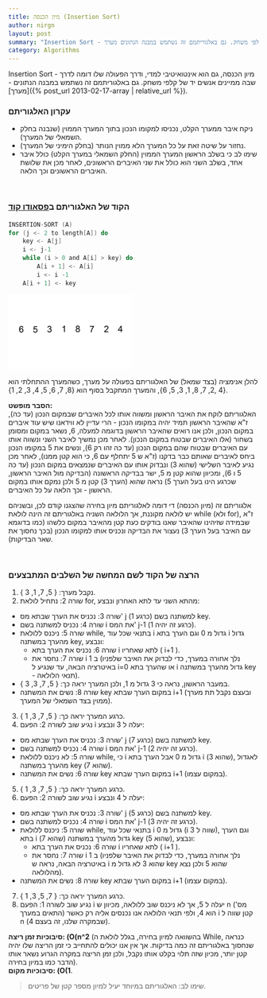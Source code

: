 ```yaml
---
title: מיון הכנסה (Insertion Sort)
author: nirgn
layout: post
summary: "Insertion Sort - מיון הכנסה. האלגוריתם אינטואיטיבי למדי, ודרך הפעולה שלו דומה לדרך שבה ממיינים אנשים יד של קלפי משחק. גם באלגוריתמם זה נשתמש במבנה הנתונים מערך (Array)."
category: Algorithms
---
```

Insertion Sort - מיון הכנסה, גם הוא אינטואיטיבי למדי, ודרך הפעולה שלו דומה לדרך שבה ממיינים אנשים יד של קלפי משחק. גם באלגוריתמם זה נשתמש במבנה הנתונים - [מערך]({% post_url 2013-02-17-array | relative_url %}).

### עקרון האלגוריתם

  * ניקח איבר ממערך הקלט, נכניסו למקומו הנכון בתוך המערך הממוין (שנבנה בחלק השמאלי של המערך).
  * נחזור על שיטה זאת על כל המערך הלא ממוין הנותר (בחלק הימיני של המערך).
  * שימו לב כי בשלב הראשון המערך הממוין (החלק השמאלי במערך הקלט) כולל איבר אחד, בשלב השני הוא כולל את שני האיברים הראשונים, לאחר מכן את שלושת האיברים הראשונים וכך הלאה.

<!--more-->

&nbsp;

### הקוד של האלגוריתם ב[פסאודו קוד](http://en.wikipedia.org/wiki/Pseudocode)

```c
INSERTION-SORT (A)
for (j <- 2 to length[A]) do
    key <- A[j]
    i <- j-1
    while (i > 0 and A[i] > key) do
        A[i + 1] <- A[i]
        i <- i -1
    A[i + 1] <- key
```

<div class="left">
  <img src="/images/posts/insertion-sort/insertion-sort-animation.gif" alt="Insertion Sort Animation">
</div>

להלן אנימציה (בצד שמאל) של האלגוריתם בפעולה על מערך, כשהמערך ההתחלתי הוא {4 ,2, 7, 8, 1, 3, 5, 6}, והמערך המתקבל בסוף הוא {8, 7, 6, 5, 4, 3, 2, 1}.

**הסבר מופשט:**  
האלגוריתם לוקח את האיבר הראשון ומשווה אותו לכל האיברים שבמקום הנכון (עד כה), ז"א שהאיבר הראשון תמיד יהיה במקומו הנכון - הרי עדיין לא ווידאנו שיש עוד איברים במקום הנכון, ולכן אנו רואים שהאיבר הראשון בדוגמה למעלה, 6, נשאר במקום ומסומן בשחור (אלו האיברים שבטוח במקום הנכון). לאחר מכן נמשיך לאיבר השני ונשווה אותו עם האיברים שבטוח שהם במקום הנכון (עד כה זהו רק 6), ונשים את 5 במקומו הנכון ביחס לאיברים שאותם כבר בדקנו (ז"א ש 5 יתחלף עם 6, כי הוא קטן ממנו), לאחר מכן נגיע לאיבר השלישי (שהוא 3) ונבדוק אותו עם האיברים שנמצאים במקום הנכון (עד כה 5 ו 6), ומכיוון שהוא קטן מ 5, ישר בבדיקה הראשונה (הבדיקה מול האיבר הראשון, שכרגע הינו בעל הערך 5) נראה שהוא (הערך 3) קטן מ 5 ולכן נמקם אותו במקום הראשון - וכך הלאה על כל האיברים.

אלגוריתם זה (מיון הכנסה) די דומה לאלגוריתם מיון בחירה שהצגנו קודם לכן, ובשניהם יש לולאה מקוננת, אך הלולאה השניה באלגוריתם זה הינה לולאת while (ולא for), ז"א שבמידה שזיהינו שהאיבר שאנו בודקים כעת קטן מהאיבר במקום כלשהו (כמו בדוגמא עם האיבר בעל הערך 3) נעצור את הבדיקה ונכניס אותו למקומו הנכון (בכך נחסוך את שאר הבדיקות).

&nbsp;

### הרצה של הקוד לשם המחשה של השלבים המתבצעים

1. נקבל מערך: { 5, 7, 1, 3 }.
2. שורה 2: נתחיל לולאת for, מהתא השני עד לתא האחרון ונבצע:
  * שורה 3: נכניס את הערך שבתא מס' j (כרגע 1) למשתנה בשם key.
  * שורה 4: נכניס למשתנה בשם i את המס' j-1 (כרגע זה יהיה 1).
  * שורה 5: ניכנס ללולאת while, בתנאי שכל עוד i גדול מ 0 וגם הערך בתא i גדול מהערך במשתנה key, ונבצע:
    * שורה 6: נכניס את הערך בתא i לתא שאחריו ( i+1 ).
    * שורה 7: נחסר את i ב 1 (נלך אחורה במערך, כדי לבדוק את האיבר שלפניו באיטרציה הבאה, עד שנגיע ל i=0 או שהערך בתא i גדול מהערך במשתנה key - תנאי הלולאה).
  * במעבר הראשון, נראה כי 3 גדול מ 1, ולכן המערך יראה כך: { 5, 7, 3, 3 }.
  * שורה 8: נשים את המשתנה key במקום הערך שבתא i+1 (ובעצם נקבל תת מערך ממוין בצד השמאלי של המערך).
3. כרגע המערך יראה כך: { 5, 7, 3, 1 }.
4. נגיע שוב לשורה 2: הפעם i יעלה ל 3 ונבצע:
  * שורה 3: נכניס את הערך שבתא מס' j (כרגע 7) למשתנה בשם key.
  * שורה 4: נכניס למשתנה בשם i את המס' j-1 (כרגע זה יהיה 2).
  * שורה 5: לא ניכנס ללולאת while, כי i גדול מ 0 אבל הערך בתא i (שהוא 3), לאגדול מהערך במשתנה key (שהוא 7).
  * שורה 6: נשים את המשתנה key במקום הערך שבתא i+1 (במקום עצמו).
5. כרגע המערך יראה כך: { 5, 7, 3, 1 }.
6. נגיע שוב לשורה 2: הפעם i יעלה ל 4 ונבצע:
  * שורה 3: נכניס את הערך שבתא מס' j (כרגע 5) למשתנה בשם key.
  * שורה 4: נכניס למשתנה בשם i את המס' j-1 (כרגע זה יהיה 3).
  * שורה 5: ניכנס ללולאת while, בתנאי שכל עוד i גדול מ 0 (i שווה ל 3), וגם הערך בתא i (שהוא 7) גדול מהערך במשתנה key (שהוא 5), ונבצע:
    * שורה 6: נכניס את הערך בתא i לתא שאחריו ( i+1 ).
    * שורה 7: נחסר את i ב 1 (נלך אחורה במערך, כדי לבדוק את האיבר שלפניו באיטרציה הבאה, נראה ש i שהוא 3 לא גדול מ key שהוא 5 ולכן נצא מהלולאה).
  * שורה 8: נשים את המשתנה key במקום הערך שבתא i+1 (במקום עצמו).
7. כרגע המערך יראה כך: { 7, 5, 3, 1 }.
8. נגיע שוב לשורה 1: הפעם i יעלה ל 5, אך לא ניכנס שוב ללולאה, מכיוון ש n (מס' התאים במערך) הוא 4, ולפי תנאי הלולאה אנו נכנסים אליה רק כאשר i קטן שווה ל n (שבמקרה שלנו, זה בעצם 4).

**סיבוכיות זמן ריצה: (O(n^2** (בהשוואה למיון בחירה, בגלל לולאת ה While, כנראה שנחסוך באלגוריתם זה כמה בדיקות. אך אין אנו יכולים להתחייב כי זמן הריצה שלו יהיה קטן יותר, מכיון שזה תלוי בקלט אותו נקבל, ולכן זמן הריצה במקרה הגרוע נשאר אותו הדבר כמו במיון בחירה).  
**סיבוכיות מקום: (O(1**.

> שימו לב: האלגוריתם במיוחד יעיל למיון מספר קטן של פריטים.
